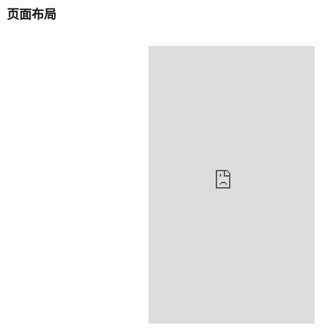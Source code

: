 
# 页面布局


<div class="docs-demo-device" style="position: absolute;
    right: 10px;
    top: 80px;
    background: #111;
    background:url(http://99kq.github.io/uikit-book/assets/img/device.png) no-repeat;
    padding:102px 27px;
    z-index: 1000;"><iframe height=627 width=375 src="http://99kq.github.io/uikit-book/demos/index.html" frameborder=0 allowfullscreen> </iframe> </div>

